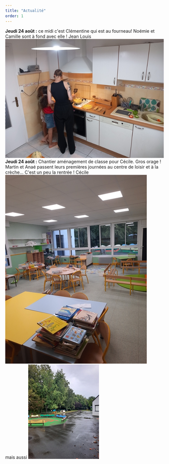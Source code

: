 ```yaml
---
title: "Actualité"
order: 1
---
```

**Jeudi 24 août :** ce midi c'est Clémentine qui est au fourneau! Noémie et Camille sont à fond avec elle !   Jean Louis
  ![cuisine avec Clem](/images/20230824_1.jpg) 
**Jeudi 24 août :** Chantier aménagement de classe pour Cécile.
Gros orage ! Martin et Anaé passent leurs premières journées au centre de loisir et à la crèche... C'est un peu la rentrée ! Cécile   
  ![la classe](/images/20230824_2.jpg)  
mais aussi
  ![l'orage](/images/20230824_3.jpg) 